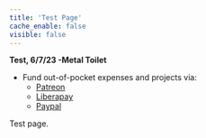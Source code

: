 ```yaml
---
title: 'Test Page'
cache_enable: false
visible: false
---
```


**Test, 6/7/23 -Metal Toilet**

	
* Fund out-of-pocket expenses and projects via:
 	* [Patreon](https://www.patreon.com/Globasa)
 	* [Liberapay](https://liberapay.com/Globasa)
 	* [Paypal](https://www.paypal.com/paypalme/globayen)

Test page.
